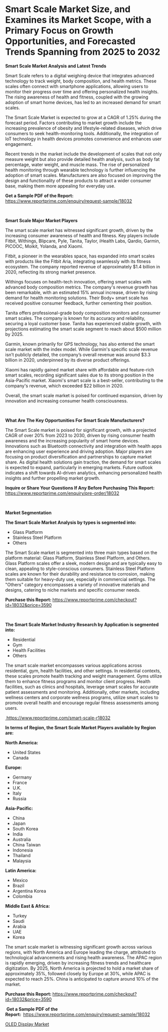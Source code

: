<p><h1>Smart Scale Market Size, and Examines its Market Scope, with a Primary Focus on Growth Opportunities, and Forecasted Trends Spanning from 2025 to 2032</h1></p><p><strong>Smart Scale Market Analysis and Latest Trends</strong></p>
<p><p>Smart Scale refers to a digital weighing device that integrates advanced technology to track weight, body composition, and health metrics. These scales often connect with smartphone applications, allowing users to monitor their progress over time and offering personalized health insights. The rising awareness of health and fitness, coupled with the growing adoption of smart home devices, has led to an increased demand for smart scales.</p><p>The Smart Scale Market is expected to grow at a CAGR of 1.25% during the forecast period. Factors contributing to market growth include the increasing prevalence of obesity and lifestyle-related diseases, which drive consumers to seek health-monitoring tools. Additionally, the integration of IoT technology in health devices promotes convenience and enhances user engagement.</p><p>Recent trends in the market include the development of scales that not only measure weight but also provide detailed health analysis, such as body fat percentage, water weight, and muscle mass. The rise of personalized health monitoring through wearable technology is further influencing the adoption of smart scales. Manufacturers are also focused on improving the design and functionality of these products to attract a wider consumer base, making them more appealing for everyday use.</p></p>
<p><strong>Get a Sample PDF of the Report:&nbsp;</strong> <a href="https://www.reportprime.com/enquiry/request-sample/18032?utm_campaign=2333&utm_medium=2&utm_source=Github&utm_content=ia&utm_term=18032025&utm_id=smart-scale">https://www.reportprime.com/enquiry/request-sample/18032</a></p>
<p>&nbsp;</p>
<p><strong>Smart Scale Major Market Players</strong></p>
<p><p>The smart scale market has witnessed significant growth, driven by the increasing consumer awareness of health and fitness. Key players include Fitbit, Withings, Blipcare, Pyle, Tanita, Taylor, iHealth Labs, Qardio, Garmin, PICOOC, Moikit, Yolanda, and Xiaomi.</p><p>Fitbit, a pioneer in the wearables space, has expanded into smart scales with products like the Fitbit Aria, integrating seamlessly with its fitness ecosystem. The company reported revenue of approximately $1.4 billion in 2020, reflecting its strong market presence.</p><p>Withings focuses on health-tech innovation, offering smart scales with advanced body composition metrics. The company's revenue growth has been remarkable, with an estimated 15% annual increase, driven by rising demand for health monitoring solutions. Their Body+ smart scale has received positive consumer feedback, further cementing their position.</p><p>Tanita offers professional-grade body composition monitors and consumer smart scales. The company is known for its accuracy and reliability, securing a loyal customer base. Tanita has experienced stable growth, with projections estimating the smart scale segment to reach about $500 million by 2025.</p><p>Garmin, known primarily for GPS technology, has also entered the smart scale market with the index model. While Garmin's specific scale revenue isn’t publicly detailed, the company’s overall revenue was around $3.3 billion in 2020, underpinned by its diverse product offerings.</p><p>Xiaomi has rapidly gained market share with affordable and feature-rich smart scales, recording significant sales due to its strong position in the Asia-Pacific market. Xiaomi's smart scale is a best-seller, contributing to the company's revenue, which exceeded $22 billion in 2020.</p><p>Overall, the smart scale market is poised for continued expansion, driven by innovation and increasing consumer health consciousness.</p></p>
<p>&nbsp;</p>
<p><strong>What Are The Key Opportunities For Smart Scale Manufacturers?</strong></p>
<p><p>The Smart Scale market is poised for significant growth, with a projected CAGR of over 20% from 2023 to 2030, driven by rising consumer health awareness and the increasing popularity of smart home devices. Innovations such as Bluetooth connectivity and integration with health apps are enhancing user experience and driving adoption. Major players are focusing on product diversification and partnerships to capture market share. As digital health solutions gain traction, the demand for smart scales is expected to expand, particularly in emerging markets. Future outlook indicates a shift towards AI-driven analytics, enhancing personalized health insights and further propelling market growth.</p></p>
<p><strong>Inquire or Share Your Questions If Any Before Purchasing This Report:</strong> <a href="https://www.reportprime.com/enquiry/pre-order/18032?utm_campaign=2333&utm_medium=2&utm_source=Github&utm_content=ia&utm_term=18032025&utm_id=smart-scale">https://www.reportprime.com/enquiry/pre-order/18032</a></p>
<p>&nbsp;</p>
<p><strong>Market Segmentation</strong></p>
<p><strong>The Smart Scale Market Analysis by types is segmented into:</strong></p>
<p><ul><li>Glass Platform</li><li>Stainless Steel Platform</li><li>Others</li></ul></p>
<p><p>The Smart Scale market is segmented into three main types based on the platform material: Glass Platform, Stainless Steel Platform, and Others. Glass Platform scales offer a sleek, modern design and are typically easy to clean, appealing to style-conscious consumers. Stainless Steel Platform scales are known for their durability and resistance to corrosion, making them suitable for heavy-duty use, especially in commercial settings. The "Others" category encompasses a variety of innovative materials and designs, catering to niche markets and specific consumer needs.</p></p>
<p><strong>Purchase this Report:&nbsp;</strong><a href="https://www.reportprime.com/checkout?id=18032&price=3590&utm_campaign=2333&utm_medium=2&utm_source=Github&utm_content=ia&utm_term=18032025&utm_id=smart-scale">https://www.reportprime.com/checkout?id=18032&price=3590</a></p>
<p>&nbsp;</p>
<p><strong>The Smart Scale Market Industry Research by Application is segmented into:</strong></p>
<p><ul><li>Residential</li><li>Gym</li><li>Health Facilities</li><li>Others</li></ul></p>
<p><p>The smart scale market encompasses various applications across residential, gym, health facilities, and other settings. In residential contexts, these scales promote health tracking and weight management. Gyms utilize them to enhance fitness programs and monitor client progress. Health facilities, such as clinics and hospitals, leverage smart scales for accurate patient assessments and monitoring. Additionally, other markets, including wellness centers and corporate wellness programs, utilize smart scales to promote overall health and encourage regular fitness assessments among users.</p></p>
<p><a href="https://www.reportprime.com/smart-scale-r18032?utm_campaign=2333&utm_medium=2&utm_source=Github&utm_content=ia&utm_term=18032025&utm_id=smart-scale">&nbsp;https://www.reportprime.com/smart-scale-r18032</a></p>
<p><strong>In terms of Region, the Smart Scale Market Players available by Region are:</strong></p>
<p>
    <p> <strong> North America: </strong>
        <ul>
            <li>United States</li>
            <li>Canada</li>
        </ul>
        </p> 
    <p> <strong> Europe: </strong>
        <ul>
            <li>Germany</li>
            <li>France</li>
            <li>U.K.</li>
            <li>Italy</li>
            <li>Russia</li>
        </ul>
        </p> 
    <p> <strong> Asia-Pacific: </strong>
        <ul>
            <li>China</li>
            <li>Japan</li>
            <li>South Korea</li>
            <li>India</li>
            <li>Australia</li>
            <li>China Taiwan</li>
            <li>Indonesia</li>
            <li>Thailand</li>
            <li>Malaysia</li>
        </ul>
        </p> 
    <p> <strong> Latin America: </strong>
        <ul>
            <li>Mexico</li>
            <li>Brazil</li>
            <li>Argentina Korea</li>
            <li>Colombia</li>
        </ul>
        </p> 
    <p> <strong> Middle East & Africa: </strong>
        <ul>
            <li>Turkey</li>
            <li>Saudi</li>
            <li>Arabia</li>
            <li>UAE</li>
            <li>Korea</li>
        </ul>
    </p>
    </p>
<p><p>The smart scale market is witnessing significant growth across various regions, with North America and Europe leading the charge, attributed to technological advancements and rising health awareness. The APAC region is rapidly emerging, driven by increasing fitness trends and healthcare digitization. By 2025, North America is projected to hold a market share of approximately 35%, followed closely by Europe at 30%, while APAC is expected to reach 25%. China is anticipated to capture around 10% of the market.</p></p>
<p><strong>Purchase this Report: </strong><a href="https://www.reportprime.com/checkout?id=18032&price=3590&utm_campaign=2333&utm_medium=2&utm_source=Github&utm_content=ia&utm_term=18032025&utm_id=smart-scale">https://www.reportprime.com/checkout?id=18032&price=3590</a></p>
<p>&nbsp;<strong>Get a Sample PDF of the Report:&nbsp;&nbsp;</strong><a href="https://www.reportprime.com/enquiry/request-sample/18032?utm_campaign=2333&utm_medium=2&utm_source=Github&utm_content=ia&utm_term=18032025&utm_id=smart-scale">https://www.reportprime.com/enquiry/request-sample/18032</a></p>
<p><strong></strong></p>
<p><p><a href="https://github.com/edacruz6/Market-Research-Report-List-1/blob/main/oled-display-market.md?utm_campaign=2333&utm_medium=2&utm_source=Github&utm_content=ia&utm_term=18032025&utm_id=smart-scale">OLED Display Market</a></p></p>